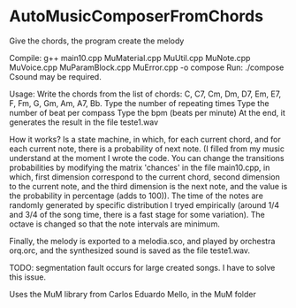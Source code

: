 # AutoMusicComposerFromChords
Give the chords, the program create the melody

Compile:
g++ main10.cpp MuMaterial.cpp MuUtil.cpp MuNote.cpp MuVoice.cpp MuParamBlock.cpp MuError.cpp -o compose
Run:
./compose
Csound may be required.

Usage:
Write the chords from the list of chords: C, C7, Cm, Dm, D7, Em, E7, F, Fm, G, Gm, Am, A7, Bb.
Type the number of repeating times
Type the number of beat per compass
Type the bpm (beats per minute)
At the end, it generates the result in the file teste1.wav

How it works?
Is a state machine, in which, for each current chord, and for each current note, there is a probability of next note. (I filled from my music understand at the moment I wrote the code. You can change the transitions probabilities by modifying the matrix 'chances' in the file main10.cpp, in which, first dimension correspond to the current chord, second dimension to the current note, and the third dimension is the next note, and the value is the probability in percentage (adds to 100)).
The time of the notes are randomly generated by specific distribution I tryed empirically (around 1/4 and 3/4 of the song time, there is a fast stage for some variation).
The octave is changed so that the note intervals are minimum.

Finally, the melody is exported to a melodia.sco, and played by orchestra orq.orc, and the synthesized sound is saved as the file teste1.wav.

TODO: segmentation fault occurs for large created songs. I have to solve this issue.

Uses the MuM library from Carlos Eduardo Mello, in the MuM folder
